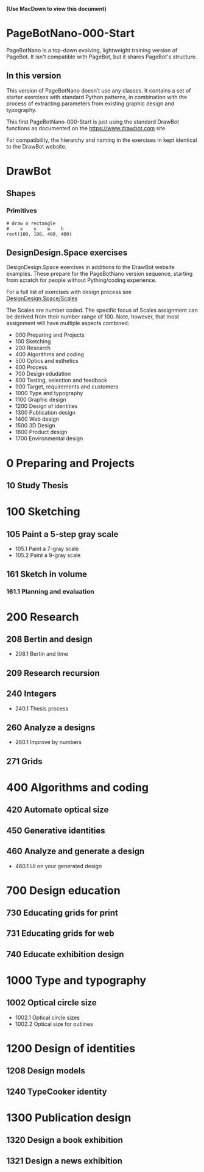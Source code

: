 **(Use MacDown to view this document)**


# PageBotNano-000-Start	
PageBotNano is a top-down evolving, lightweight training version of PageBot. It isn't compatible with PageBot, but it shares PageBot's structure. 

## In this version

This version of PageBotNano doesn’t use any classes. It contains a set of starter exercises with standard Python patterns, in combination with the process of extracting parameters from existing graphic design and typography.

This first PageBotNano-000-Start is just using the standard DrawBot functions as documented on the https://www.drawbot.com site.

For compatibility, the hierarchy and naming in the exercises in kept identical to the DrawBot website.

# DrawBot
 
## Shapes

### Primitives

~~~
# draw a rectangle
#    x    y    w    h
rect(100, 100, 400, 400)
~~~


## DesignDesign.Space exercises

DesignDesign.Space exercises in additions to the DrawBot website examples.
These prepare for the PageBotNano version sequence, starting from scratch for people without Pything/coding experience.

For a full list of exercises with design process see [DesignDesign.Space/Scales](https://designdesign.space/scales.html)

The Scales are number coded. The specific focus of Scales assignment can be derived from their number range of 100. Note, however, that most assignment will have multiple aspects combined:

* 000 Preparing and Projects
* 100 Sketching
* 200 Research
* 400 Algorithms and coding
* 500 Optics and esthetics
* 600 Process
* 700 Design edudation
* 800 Testing, selection and feedback
* 900 Target, requirements and customers
* 1000 Type and typography
* 1100 Graphic design
* 1200 Design of identities
* 1300 Publication design
* 1400 Web design
* 1500 3D Design
* 1600 Product design
* 1700 Environmental design

# 0 Preparing and Projects

## 10 Study Thesis

# 100 Sketching

## 105 Paint a 5-step gray scale

* 105.1 Paint a 7-gray scale
* 105.2 Paint a 9-gray scale

## 161 Sketch in volume

### 161.1 Planning and evaluation

# 200 Research

## 208 Bertin and design

* 208.1 Bertin and time

## 209 Research recursion

## 240 Integers

* 240.1 Thesis process

## 260 Analyze a designs

* 260.1 Improve by numbers

## 271 Grids

# 400 Algorithms and coding

## 420 Automate optical size

## 450 Generative identities

## 460 Analyze and generate a design

* 460.1 UI on your generated design

# 700 Design education

## 730 Educating grids for print

## 731 Educating grids for web

## 740 Educate exhibition design

# 1000 Type and typography

## 1002 Optical circle size

* 1002.1 Optical circle sizes
* 1002.2 Optical size for outlines

# 1200 Design of identities

## 1208 Design models

## 1240 TypeCooker identity

# 1300 Publication design

## 1320 Design a book exhibition

## 1321 Design a news exhibition

